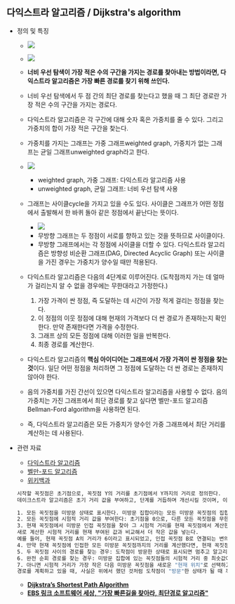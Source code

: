 ## 다익스트라 알고리즘 / Dijkstra's algorithm
 
 - 정의 및 특징 
    - ![](https://www.101computing.net/wp/wp-content/uploads/Dijkstra-Algorithm.png) 
    - ![](https://upload.wikimedia.org/wikipedia/commons/5/57/Dijkstra_Animation.gif)
    - **너비 우선 탐색이 가장 적은 수의 구간을 가지는 경로를 찾아내는 방법이라면, 다익스트라 알고리즘은 가장 빠른 경로를 찾기 위해 쓰인다.** 
    - 너비 우선 탐색에서 두 점 간의 최단 경로를 찾는다고 했을 때 그 최단 경로란 가장 적은 수의 구간을 가지는 경로다. 
    - 다익스트라 알고리즘은 각 구간에 대해 숫자 혹은 가중치를 줄 수 있다. 그리고 가중치의 합이 가장 적은 구간을 찾는다. 
    - 가중치를 가지는 그래프는 가중 그래프weighted graph, 가중치가 없는 그래프는 균일 그래프unweighted graph라고 한다.   
    - ![](https://younlab.com/static/d035cd37bf20504b4360460b998d8352/2101e/graph.png)
        - weighted graph, 가중 그래프: 다익스트라 알고리즘 사용
        - unweighted graph, 균일 그래프: 너비 우선 탐색 사용 
    - 그래프는 사이클cycle을 가지고 있을 수도 있다. 사이클은 그래프가 어떤 정점에서 출발해서 한 바퀴 돌아 같은 정점에서 끝난다는 뜻이다. 
        - ![](https://media.geeksforgeeks.org/wp-content/uploads/cycle-BFS.png)   
        - 무방향 그래프는 두 정점이 서로를 향하고 있는 것을 뜻하므로 사이클이다.
        - 무방향 그래프에서는 각 정점에 사이클을 더할 수 있다. 다익스트라 알고리즘은 방향성 비순환 그래프(DAG, Directed Acyclic Graph) 또는 사이클을 가진 경우는 가중치가 양수일 때만 적용된다. 
    - 다익스트라 알고리즘은 다음의 4단계로 이루어진다. (도착점까지 가는 데 얼마가 걸리는지 알 수 없을 경우에는 무한대라고 가정한다.)
        1) 가장 가격이 싼 정점, 즉 도달하는 데 시간이 가장 적게 걸리는 정점을 찾는다.
        2) 이 정점의 이웃 정점에 대해 현재의 가격보다 더 싼 경로가 존재하는지 확인한다. 만약 존재한다면 가격을 수정한다.
        3) 그래프 상의 모든 정점에 대해 이러한 일을 반복한다.
        4) 최종 경로를 계산한다. 
        
     - 다익스트라 알고리즘의 **핵심 아이디어는 그래프에서 가장 가격이 싼 정점을 찾는 것**이다. 일단 어떤 정점을 처리하면 그 정점에 도달하는 더 싼 경로는 존재하지 않아야 한다. 
     - 음의 가중치를 가진 간선이 있으면 다익스트라 알고리즘을 사용할 수 없다. 음의 가중치는 가진 그래프에서 최단 경로를 찾고 싶다면 벨만-포드 알고리즘Bellman-Ford algorithm을 사용하면 된다. 
     - 즉, 다익스트라 알고리즘은 모든 가중치가 양수인 가중 그래프에서 최단 거리를 계산하는 데 사용된다.
    
 
- 관련 자료
    - [다익스트라 알고리즘](https://ratsgo.github.io/data%20structure&algorithm/2017/11/26/dijkstra/)
    - [벨만-포드 알고리즘](https://ratsgo.github.io/data%20structure&algorithm/2017/11/27/bellmanford/)
    - [위키백과](https://ko.wikipedia.org/wiki/데이크스트라_알고리즘)
    ```sh
    시작할 꼭짓점은 초기점으로, 꼭짓점 Y의 거리를 초기점에서 Y까지의 거리로 정의한다. 
    데이크스트라 알고리즘은 초기 거리 값을 부여하고, 단계를 거듭하며 개선시킬 것이며, 이 개선시키는 것을 간선 완화(edge relaxation)라고 한다.
    
    1. 모든 꼭짓점을 미방문 상태로 표시한다. 미방문 집합이라는 모든 미방문 꼭짓점의 집합을 만든다.
    2. 모든 꼭짓점에 시험적 거리 값을 부여한다: 초기점을 0으로, 다른 모든 꼭짓점을 무한대로 설정한다. 초기점을 현재 위치로 설정한다.
    3. 현재 꼭짓점에서 미방문 인접 꼭짓점을 찾아 그 시험적 거리를 현재 꼭짓점에서 계산한다. 
    새로 계산한 시험적 거리를 현재 부여된 값과 비교해서 더 작은 값을 넣는다. 
    예를 들어, 현재 꼭짓점 A의 거리가 6이라고 표시되었고, 인접 꼭짓점 B로 연결되는 변의 길이가 2라고 한다면, A를 통한 B까지의 거리는 6 + 2 = 8이 된다. 이전의 B까지의 거리가 8보다 컸다면 8로 바꾸고, 그렇지 않다면 그대로 놔둔다.
    4. 만약 현재 꼭짓점에 인접한 모든 미방문 꼭짓점까지의 거리를 계산했다면, 현재 꼭짓점을 방문한 것으로 표시하고 미방문 집합에서 제거한다. 방문한 꼭짓점은 이후에는 다시 방문하지 않는다.
    5. 두 꼭짓점 사이의 경로를 찾는 경우: 도착점이 방문한 상태로 표시되면 멈추고 알고리듬을 종료한다.
    6. 완전 순회 경로를 찾는 경우: 미방문 집합에 있는 꼭짓점들의 시험적 거리 중 최솟값이 무한대이면 이는 출발점과 미방문 집합 사이에 연결이 없는 경우이므로 멈추고 알고리즘을 종료한다.
    7. 아니면 시험적 거리가 가장 작은 다음 미방문 꼭짓점을 새로운 "현재 위치"로 선택하고 3단계로 되돌아간다.
    경로를 계획하고 있을 때, 사실은 위에서 했던 것처럼 도착점이 "방문"한 상태가 될 때 까지 기다릴 필요가 없다: 도착점이 "미방문" 꼭짓점들 중 가장 시험적 거리가 작아지면 (그리고 다음 "현재 위치"로 선택될 수 있다면) 알고리즘을 종료할 수 있다.
    ```
    - **[Dijkstra’s Shortest Path Algorithm](https://www.101computing.net/dijkstras-shortest-path-algorithm/)**
    - **[EBS 링크 소프트웨어 세상, "가장 빠른길을 찾아라, 최단경로 알고리즘"](https://youtu.be/tZu4x5825LI)**

